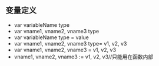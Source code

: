 ## 变量定义
  + var variableName type
  + var vname1, vname2, vname3 type
  + var variableName type = value
  + var vname1, vname2, vname3 type= v1, v2, v3
  + var vname1, vname2, vname3 = v1, v2, v3
  + vname1, vname2, vname3 := v1, v2, v3//只能用在函数内部
